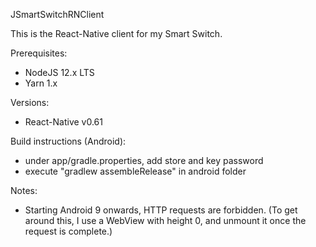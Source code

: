 JSmartSwitchRNClient

This is the React-Native client for my Smart Switch.




Prerequisites:
  - NodeJS 12.x LTS
  - Yarn 1.x


Versions:
  - React-Native v0.61
  
Build instructions (Android):
  - under app/gradle.properties, add store and key password
  - execute "gradlew assembleRelease" in android folder

Notes:
  - Starting Android 9 onwards, HTTP requests are forbidden. 
    (To get around this, I use a WebView with height 0, and unmount it once the request is complete.)